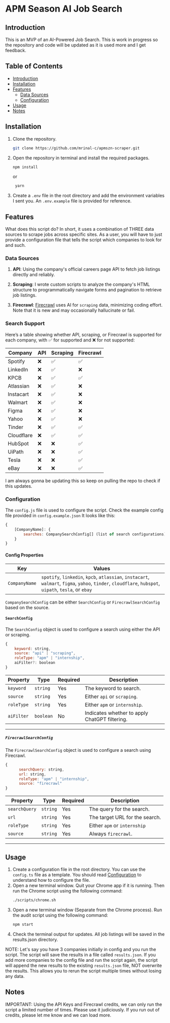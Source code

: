 # APM Season AI Job Search

## Introduction

This is an MVP of an AI-Powered Job Search. This is work in progress so the repository and code will be updated as it is used more and I get feedback.

## Table of Contents

- [Introduction](#introduction)
- [Installation](#installation)
- [Features](#features)
  - [Data Sources](#data-sources)
  - [Configuration](#configuration)
- [Usage](#usage)
- [Notes](#notes)

## Installation

1. Clone the repository.
   ```bash
   git clone https://github.com/mrinal-c/apmszn-scraper.git
   ```
2. Open the repository in terminal and install the required packages.

   ```bash
   npm install
   ```

   or

   ```bash
    yarn
   ```

3. Create a `.env` file in the root directory and add the environment variables I sent you. An `.env.example` file is provided for reference.

## Features

What does this script do? In short, it uses a combination of THREE data sources to scrape jobs across specific sites. As a user, you will have to just provide a configuration
file that tells the script which companies to look for and such.

### Data Sources

1. **API**: Using the company's official careers page API to fetch job listings directly and reliably.

2. **Scraping**: I wrote custom scripts to analyze the company's HTML structure to programmatically navigate forms and pagination to retrieve job listings.

3. **Firecrawl**: [Firecrawl](https://www.firecrawl.dev/) uses AI for `scraping` data, minimizing coding effort. Note that it is new and may occasionally hallucinate or fail.

### Search Support

Here’s a table showing whether API, scraping, or Firecrawl is supported for each company, with ✅ for supported and ❌ for not supported:

| **Company** | **API** | **Scraping** | **Firecrawl** |
| ----------- | ------- | ------------ | ------------- |
| Spotify     | ❌      | ✅           | ✅            |
| LinkedIn    | ❌      | ✅           | ❌            |
| KPCB        | ❌      | ✅           | ✅            |
| Atlassian   | ❌      | ✅           | ❌            |
| Instacart   | ❌      | ✅           | ❌            |
| Walmart     | ❌      | ✅           | ❌            |
| Figma       | ❌      | ✅           | ❌            |
| Yahoo       | ❌      | ✅           | ❌            |
| Tinder      | ❌      | ✅           | ✅            |
| Cloudflare  | ❌      | ✅           | ✅            |
| HubSpot     | ❌      | ❌           | ✅            |
| UiPath      | ❌      | ❌           | ✅            |
| Tesla       | ❌      | ❌           | ✅            |
| eBay        | ❌      | ❌           | ✅            |

I am always gonna be updating this so keep on pulling the repo to check if this updates.

### Configuration

The `config.js` file is used to configure the script. Check the example config file provided in `config.example.json` It looks like this:

```javascript
{
    [CompanyName]: {
        searches: CompanySearchConfig[] (list of search configurations)
    }
}
```

#### Config Properties

| **Key**       | **Values**                                                                                                                                            |
| ------------- | ----------------------------------------------------------------------------------------------------------------------------------------------------- |
| `CompanyName` | `spotify`, `linkedin`, `kpcb`, `atlassian`, `instacart`, `walmart`, `figma`, `yahoo`, `tinder`, `cloudflare`, `hubspot`, `uipath`, `tesla`, or `ebay` |

`CompanySearchConfig` can be either `SearchConfig` or `FirecrawlSearchConfig` based on the source.

#### `SearchConfig`

The `SearchConfig` object is used to configure a search using either the API or scraping.

```javascript
{
    keyword: string,
    source: "api" | "scraping",
    roleType: "apm" | "internship",
    aiFilter?: boolean
}
```

| **Property** | **Type**  | **Required** | **Description**                               |
| ------------ | --------- | ------------ | --------------------------------------------- |
| `keyword`    | `string`  | Yes          | The keyword to search.                        |
| `source`     | `string`  | Yes          | Either `api` or `scraping`.                   |
| `roleType`   | `string`  | Yes          | Either `apm` or `internship`.                 |
| `aiFilter`   | `boolean` | No           | Indicates whether to apply ChatGPT filtering. |

---

##### `FirecrawlSearchConfig`

The `FirecrawlSearchConfig` object is used to configure a search using Firecrawl.

```javascript
{
      searchQuery: string,
      url: string,
      roleType: "apm" | "internship",
      source: "firecrawl"
}
```

| **Property**  | **Type** | **Required** | **Description**                |
| ------------- | -------- | ------------ | ------------------------------ |
| `searchQuery` | `string` | Yes          | The query for the search.      |
| `url`         | `string` | Yes          | The target URL for the search. |
| `roleType`    | `string` | Yes           | Either `apm` or `internship`   |
| `source`      | `string` | Yes          | Always `firecrawl`.            |

---

## Usage

1. Create a configuration file in the root directory. You can use the `config.ts` file as a template. You should read [Configuration](#configuration) to understand how to configure the file.
2. Open a new terminal window. Quit your Chrome app if it is running. Then run the Chrome script using the following command:
   ```bash
   ./scripts/chrome.sh
   ```
2. Open a new terminal window (Separate from the Chrome process). Run the audit script using the following command:
   ```bash
   npm start
   ```
3. Check the terminal output for updates. All job listings will be saved in the results.json directory.

NOTE: Let's say you have 3 companies initially in config and you run the script. The script will save the results in a file called `results.json`. If you add more companies to the config file and run the script again, the script will append the new results to the existing `results.json` file, NOT overwrite the results. This allows you to rerun the script multiple times without losing any data.

## Notes
IMPORTANT: Using the API Keys and Firecrawl credits, we can only run the script a limited number of times. Please use it judiciously. If you run out of credits, please let me know and we can load more.
